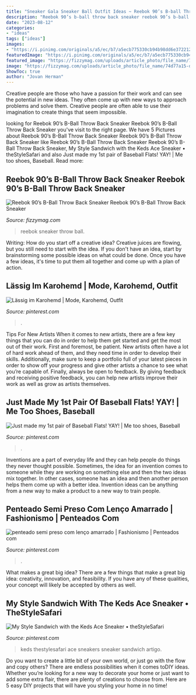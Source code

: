 ```yaml
---
title: "Sneaker Gala Sneaker Ball Outfit Ideas ~ Reebok 90’s B-ball Throw Back Sneaker Reebok 90’s B-ball Throw Back Sneaker"
description: "Reebok 90’s b-ball throw back sneaker reebok 90’s b-ball throw back sneaker"
date: "2023-08-12"
categories:
- "ideas"
tags: ["ideas"]
images:
- "https://i.pinimg.com/originals/a5/ec/b7/a5ecb775330cb94b98dd6e3722123f17.jpg"
featuredImage: "https://i.pinimg.com/originals/a5/ec/b7/a5ecb775330cb94b98dd6e3722123f17.jpg"
featured_image: "https://fizzymag.com/uploads/article_photo/file_name/74d77a15-d2f4-4dd2-9cb9-cac6738e5ecb/reebok-classic-mobius-og-black-white-sneaker-release-fizzy-mag-01.jpg"
image: "https://fizzymag.com/uploads/article_photo/file_name/74d77a15-d2f4-4dd2-9cb9-cac6738e5ecb/reebok-classic-mobius-og-black-white-sneaker-release-fizzy-mag-01.jpg"
ShowToc: true
author: "Jovan Herman"
---
```



Creative people are those who have a passion for their work and can see the potential in new ideas. They often come up with new ways to approach problems and solve them. Creative people are often able to use their imagination to create things that seem impossible.

	

		
looking for Reebok 90’s B-Ball Throw Back Sneaker Reebok 90’s B-Ball Throw Back Sneaker you've visit to the right page. We have 5 Pictures about Reebok 90’s B-Ball Throw Back Sneaker Reebok 90’s B-Ball Throw Back Sneaker like Reebok 90’s B-Ball Throw Back Sneaker Reebok 90’s B-Ball Throw Back Sneaker, My Style Sandwich with the Keds Ace Sneaker • theStyleSafari and also Just made my 1st pair of Baseball Flats! YAY! | Me too shoes, Baseball. Read more:
		
    
## Reebok 90’s B-Ball Throw Back Sneaker Reebok 90’s B-Ball Throw Back Sneaker

<img loading=lazy src="https://fizzymag.com/uploads/article_photo/file_name/74d77a15-d2f4-4dd2-9cb9-cac6738e5ecb/reebok-classic-mobius-og-black-white-sneaker-release-fizzy-mag-01.jpg" onerror="this.onerror=null;this.src='https://tse3.mm.bing.net/th?id=OIP.tckVVm-NT4DPhvYYOjiVxAHaFI&amp;pid=15.1';" alt="Reebok 90’s B-Ball Throw Back Sneaker Reebok 90’s B-Ball Throw Back Sneaker">

_Source: fizzymag.com_

>reebok sneaker throw ball. 

	

Writing: How do you start off a creative idea?
Creative juices are flowing, but you still need to start with the idea.  If you don't have an idea, start by brainstorming some possible ideas on what could be done. Once you have a few ideas, it's time to put them all together and come up with a plan of action.

    
## Lässig Im Karohemd | Mode, Karohemd, Outfit

<img loading=lazy src="https://i.pinimg.com/originals/a5/ec/b7/a5ecb775330cb94b98dd6e3722123f17.jpg" onerror="this.onerror=null;this.src='https://tse3.mm.bing.net/th?id=OIP.5DdG9H4J_LugcSXeb6usBwHaKL&amp;pid=15.1';" alt="Lässig im Karohemd | Mode, Karohemd, Outfit">

_Source: pinterest.com_

>. 

	

Tips For New Artists
When it comes to new artists, there are a few key things that you can do in order to help them get started and get the most out of their work. First and foremost, be patient. New artists often have a lot of hard work ahead of them, and they need time in order to develop their skills. Additionally, make sure to keep a portfolio full of your latest pieces in order to show off your progress and give other artists a chance to see what you’re capable of. Finally, always be open to feedback. By giving feedback and receiving positive feedback, you can help new artists improve their work as well as grow as artists themselves.

    
## Just Made My 1st Pair Of Baseball Flats! YAY! | Me Too Shoes, Baseball

<img loading=lazy src="https://i.pinimg.com/originals/88/e0/51/88e051475cc5d5a5d7be4d81c8b12375.jpg" onerror="this.onerror=null;this.src='https://tse2.mm.bing.net/th?id=OIP.vhtFfuc4t5cKU-bB9bavVQHaEl&amp;pid=15.1';" alt="Just made my 1st pair of Baseball Flats! YAY! | Me too shoes, Baseball">

_Source: pinterest.com_

>. 

	

Inventions are a part of everyday life and they can help people do things they never thought possible. Sometimes, the idea for an invention comes to someone while they are working on something else and then the two ideas mix together. In other cases, someone has an idea and then another person helps them come up with a better idea. Invention ideas can be anything from a new way to make a product to a new way to train people.

    
## Penteado Semi Preso Com Lenço Amarrado | Fashionismo | Penteados Com

<img loading=lazy src="https://i.pinimg.com/736x/66/39/96/66399622938af79eef30b32af5e73454.jpg" onerror="this.onerror=null;this.src='https://tse3.mm.bing.net/th?id=OIP.OAbU0nkZJK4YD9u0stmtHgHaI-&amp;pid=15.1';" alt="penteado semi preso com lenço amarrado | Fashionismo | Penteados com">

_Source: pinterest.com_

>. 

	

What makes a great big idea?
There are a few things that make a great big idea: creativity, innovation, and feasibility. If you have any of these qualities, your concept will likely be accepted by others as well.

    
## My Style Sandwich With The Keds Ace Sneaker • TheStyleSafari

<img loading=lazy src="https://i.pinimg.com/originals/82/19/26/82192630d94c9c01093352368404b155.jpg" onerror="this.onerror=null;this.src='https://tse3.mm.bing.net/th?id=OIP.4ukZ-fCp5X3xHimpcmVzhgHaKi&amp;pid=15.1';" alt="My Style Sandwich with the Keds Ace Sneaker • theStyleSafari">

_Source: pinterest.com_

>keds thestylesafari ace sneakers sneaker sandwich artigo. 

	

Do you want to create a little bit of your own world, or just go with the flow and copy others? There are endless possibilities when it comes toDIY ideas. Whether you’re looking for a new way to decorate your home or just want to add some extra flair, there are plenty of creations to choose from. Here are 5 easy DIY projects that will have you styling your home in no time!


